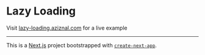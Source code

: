 # Lazy Loading

Visit [lazy-loading.aziznal.com](https://lazy-loading.aziznal.com) for a live example

---

This is a [Next.js](https://nextjs.org/) project bootstrapped with [`create-next-app`](https://github.com/vercel/next.js/tree/canary/packages/create-next-app).
